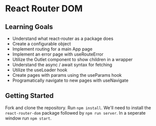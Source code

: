 # React Router DOM

## Learning Goals

- Understand what react-router as a package does
- Create a configurable object
- Implement routing for a main App page
- Implement an error page with useRouteError
- Utilize the Outlet component to show children in a wrapper
- Understand the async / await syntax for fetching
- Utilize the useLoader hook
- Create pages with params using the useParams hook
- Programatically navigate to new pages with useNavigate

## Getting Started

Fork and clone the repository. Run `npm install`. We'll need to install the `react-router-dom` package followed by `npm run server`. In a seperate window run `npm start`.

